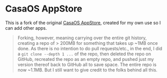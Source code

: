 # CasaOS AppStore

This is a fork of the original [CasaOS AppStore](https://github.com/iceWhaleTech/CasaOS-AppStore), created for my own use so I can add other apps.

>Forking, however, meaning carrying over the entire git history, creating a repo of > 200MB for something that takes up ~1MB once done.  As there is no intention to do pull requests/etc., in the end, I did a `git clone --depth 1 ...` of the repo, then deleted the repo on GitHub, recreated the repo as an empty repo, and pushed just my version thereof back to GitHub all to save space.  The entire repo is now ~1.1MB.  But I still want to give credit to the folks behind all this.
